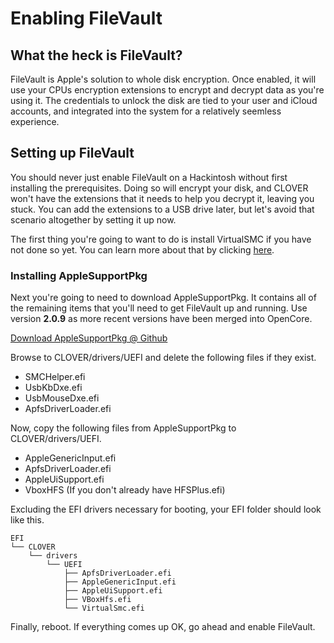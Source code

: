 # Enabling FileVault

## What the heck is FileVault?

FileVault is Apple's solution to whole disk encryption. Once enabled, it will use your CPUs encryption extensions to encrypt and decrypt data as you're using it. The credentials to unlock the disk are tied to your user and iCloud accounts, and integrated into the system for a relatively seemless experience.

## Setting up FileVault

You should never just enable FileVault on a Hackintosh without first installing the prerequisites. Doing so will encrypt your disk, and CLOVER won't have the extensions that it needs to help you decrypt it, leaving you stuck. You can add the extensions to a USB drive later, but let's avoid that scenario altogether by setting it up now.

The first thing you're going to want to do is install VirtualSMC if you have not done so yet. You can learn more about that by clicking [here](https://fewt.gitbook.io/laptopguide/improving-system-management#about-virtualsmc).

### Installing AppleSupportPkg

Next you're going to need to download AppleSupportPkg. It contains all of the remaining items that you'll need to get FileVault up and running. Use version **2.0.9** as more recent versions have been merged into OpenCore.

[Download AppleSupportPkg @ Github](https://github.com/acidanthera/AppleSupportPkg)

Browse to CLOVER/drivers/UEFI and delete the following files if they exist.

* SMCHelper.efi
* UsbKbDxe.efi
* UsbMouseDxe.efi
* ApfsDriverLoader.efi

Now, copy the following files from AppleSupportPkg to CLOVER/drivers/UEFI.

* AppleGenericInput.efi
* ApfsDriverLoader.efi
* AppleUiSupport.efi
* VboxHFS \(If you don't already have HFSPlus.efi\)

Excluding the EFI drivers necessary for booting, your EFI folder should look like this.

```text
EFI
└── CLOVER
    └── drivers
        └── UEFI
            ├── ApfsDriverLoader.efi
            ├── AppleGenericInput.efi
            ├── AppleUiSupport.efi
            ├── VBoxHfs.efi
            └── VirtualSmc.efi
```

Finally, reboot. If everything comes up OK, go ahead and enable FileVault.

